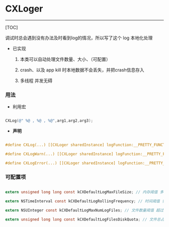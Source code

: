 # CXLoger

---

[TOC]


调试时总会遇到没有办法及时看到log的情况，所以写了这个 log 本地化处理

* 已实现

    
    1. 本类可以自动处理文件数量、大小、（可配置）

    2. crash、以及 app kill 时本地数据不会丢失，并把crash信息存入

    3. 多线程 并发无碍

### 用法

* 利用宏 

```Objective-C

CXLog(@" %@ , %@ , %@",arg1,arg2,arg3);

```

* **声明**

```Objective-C

#define CXLog(...) [[CXLoger sharedInstance] logFunction:__PRETTY_FUNCTION__ type:0 format:__VA_ARGS__];

#define CXLogWarn(...) [[CXLoger sharedInstance] logFunction:__PRETTY_FUNCTION__ type:1 format:__VA_ARGS__];

#define CXLogError(...) [[CXLoger sharedInstance] logFunction:__PRETTY_FUNCTION__ type:2 format:__VA_ARGS__];

```

### 可配置项

```Objective-C

extern unsigned long long const kCXDefaultLogMaxFileSize; // 内存阈值 多大存一次

extern NSTimeInterval const kCXDefaultLogRollingFrequency; // 时间阈值 多久之前的删除

extern NSUInteger const kCXDefaultLogMaxNumLogFiles; // 文件数量阈值 超过此数量删除

extern unsigned long long const kCXDefaultLogFilesDiskQuota; // 文件总占本地空间 超过删除

```

